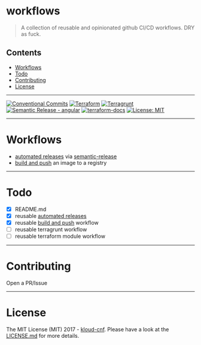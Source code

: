 # workflows

> A collection of reusable and opinionated github CI/CD workflows. DRY as fuck.

<!-- START doctoc generated TOC please keep comment here to allow auto update -->
<!-- DON'T EDIT THIS SECTION, INSTEAD RE-RUN doctoc TO UPDATE -->
## Contents

- [Workflows](#workflows)
- [Todo](#todo)
- [Contributing](#contributing)
- [License](#license)

<!-- END doctoc generated TOC please keep comment here to allow auto update -->

---

[![Conventional Commits](https://img.shields.io/badge/Conventional%20Commits-1.0.0-%23FE5196?logo=conventionalcommits&logoColor=white)](https://conventionalcommits.org) 
[![Terraform](https://img.shields.io/static/v1?label=&message=Terraform&color=%237B42BC&logo=terraform)](https://www.terraform.io/use-cases/infrastructure-as-code)
[![Terragrunt](https://avatars.githubusercontent.com/u/17118990?s=20)](https://github.com/gruntwork-io/terragrunt) [![Semantic Release - angular](https://img.shields.io/static/v1?label=Semantic+Release&message=angular&color=e10079&logo=semantic-release)](https://github.com/semantic-release/semantic-release) [![terraform-docs](https://img.shields.io/static/v1?label=&message=terraform-docs&color=e10079&logo=Docs.rs)](https://github.com/terraform-docs/terraform-docs) [![License: MIT](https://img.shields.io/badge/License-MIT-yellow.svg)](https://opensource.org/licenses/MIT)

---

# Workflows

- [automated releases](./.github/workflows/automated-semver.yaml) via [semantic-release](https://github.com/semantic-release/semantic-release)
- [build and push](./.github/workflows/build-and-push.yaml) an image to a registry

---

# Todo
- [x] README.md
- [x] reusable [automated releases](./.github/workflows/automated-semver.yaml)
- [x] reusable [build and push](./.github/workflows/build-and-push.yaml) workflow
- [ ] reusable terragrunt workflow
- [ ] reusable terraform module workflow

---

# Contributing

Open a PR/Issue

---
# License

The MIT License (MIT) 2017 - [kloud-cnf](https://github.com/kloud-cnf). Please have a look at the [LICENSE.md](LICENSE.md) for more details.
